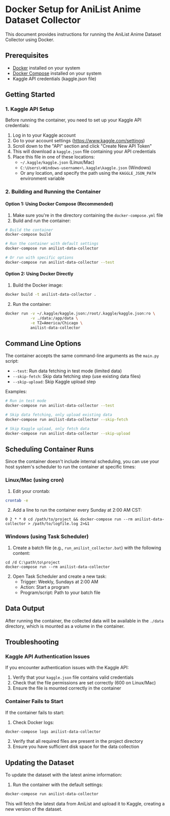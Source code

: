 # Docker Setup for AniList Anime Dataset Collector

This document provides instructions for running the AniList Anime Dataset Collector using Docker.

## Prerequisites

- [Docker](https://docs.docker.com/get-docker/) installed on your system
- [Docker Compose](https://docs.docker.com/compose/install/) installed on your system
- Kaggle API credentials (kaggle.json file)

## Getting Started

### 1. Kaggle API Setup

Before running the container, you need to set up your Kaggle API credentials:

1. Log in to your Kaggle account
2. Go to your account settings (https://www.kaggle.com/settings)
3. Scroll down to the "API" section and click "Create New API Token"
4. This will download a `kaggle.json` file containing your API credentials
5. Place this file in one of these locations:
   - `~/.kaggle/kaggle.json` (Linux/Mac)
   - `C:\Users\<Windows-username>\.kaggle\kaggle.json` (Windows)
   - Or any location, and specify the path using the `KAGGLE_JSON_PATH` environment variable

### 2. Building and Running the Container

#### Option 1: Using Docker Compose (Recommended)

1. Make sure you're in the directory containing the `docker-compose.yml` file
2. Build and run the container:

```bash
# Build the container
docker-compose build

# Run the container with default settings
docker-compose run anilist-data-collector

# Or run with specific options
docker-compose run anilist-data-collector --test
```

#### Option 2: Using Docker Directly

1. Build the Docker image:

```bash
docker build -t anilist-data-collector .
```

2. Run the container:

```bash
docker run -v ~/.kaggle/kaggle.json:/root/.kaggle/kaggle.json:ro \
           -v ./data:/app/data \
           -e TZ=America/Chicago \
           anilist-data-collector
```

## Command Line Options

The container accepts the same command-line arguments as the `main.py` script:

- `--test`: Run data fetching in test mode (limited data)
- `--skip-fetch`: Skip data fetching step (use existing data files)
- `--skip-upload`: Skip Kaggle upload step

Examples:

```bash
# Run in test mode
docker-compose run anilist-data-collector --test

# Skip data fetching, only upload existing data
docker-compose run anilist-data-collector --skip-fetch

# Skip Kaggle upload, only fetch data
docker-compose run anilist-data-collector --skip-upload
```

## Scheduling Container Runs

Since the container doesn't include internal scheduling, you can use your host system's scheduler to run the container at specific times:

### Linux/Mac (using cron)

1. Edit your crontab:

```bash
crontab -e
```

2. Add a line to run the container every Sunday at 2:00 AM CST:

```
0 2 * * 0 cd /path/to/project && docker-compose run --rm anilist-data-collector > /path/to/logfile.log 2>&1
```

### Windows (using Task Scheduler)

1. Create a batch file (e.g., `run_anilist_collector.bat`) with the following content:

```batch
cd /d C:\path\to\project
docker-compose run --rm anilist-data-collector
```

2. Open Task Scheduler and create a new task:
   - Trigger: Weekly, Sundays at 2:00 AM
   - Action: Start a program
   - Program/script: Path to your batch file

## Data Output

After running the container, the collected data will be available in the `./data` directory, which is mounted as a volume in the container.

## Troubleshooting

### Kaggle API Authentication Issues

If you encounter authentication issues with the Kaggle API:

1. Verify that your `kaggle.json` file contains valid credentials
2. Check that the file permissions are set correctly (600 on Linux/Mac)
3. Ensure the file is mounted correctly in the container

### Container Fails to Start

If the container fails to start:

1. Check Docker logs:

```bash
docker-compose logs anilist-data-collector
```

2. Verify that all required files are present in the project directory
3. Ensure you have sufficient disk space for the data collection

## Updating the Dataset

To update the dataset with the latest anime information:

1. Run the container with the default settings:

```bash
docker-compose run anilist-data-collector
```

This will fetch the latest data from AniList and upload it to Kaggle, creating a new version of the dataset.

